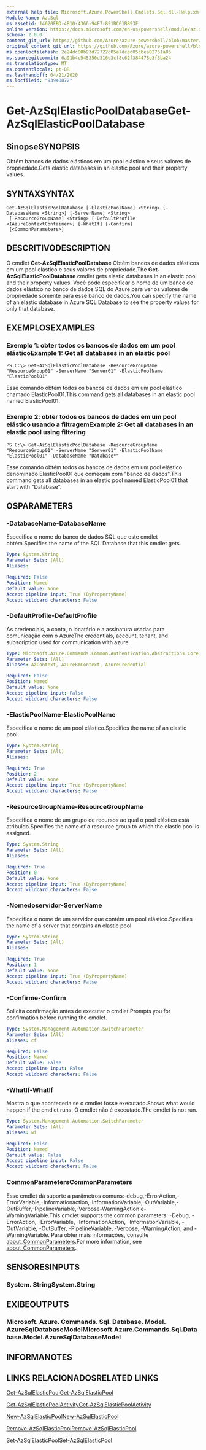 ```yaml
---
external help file: Microsoft.Azure.PowerShell.Cmdlets.Sql.dll-Help.xml
Module Name: Az.Sql
ms.assetid: 14620FBD-4B10-4366-94F7-891BC01B893F
online version: https://docs.microsoft.com/en-us/powershell/module/az.sql/get-azsqlelasticpooldatabase
schema: 2.0.0
content_git_url: https://github.com/Azure/azure-powershell/blob/master/src/Sql/Sql/help/Get-AzSqlElasticPoolDatabase.md
original_content_git_url: https://github.com/Azure/azure-powershell/blob/master/src/Sql/Sql/help/Get-AzSqlElasticPoolDatabase.md
ms.openlocfilehash: 2e24dc80b93d72722d05a7dced05cbea02751a05
ms.sourcegitcommit: 6a91b4c545350d316d3cf8c62f384478e3f3ba24
ms.translationtype: MT
ms.contentlocale: pt-BR
ms.lasthandoff: 04/21/2020
ms.locfileid: "93940872"
---
```

# <span data-ttu-id="c7ba9-101">Get-AzSqlElasticPoolDatabase</span><span class="sxs-lookup"><span data-stu-id="c7ba9-101">Get-AzSqlElasticPoolDatabase</span></span>

## <span data-ttu-id="c7ba9-102">Sinopse</span><span class="sxs-lookup"><span data-stu-id="c7ba9-102">SYNOPSIS</span></span>
<span data-ttu-id="c7ba9-103">Obtém bancos de dados elásticos em um pool elástico e seus valores de propriedade.</span><span class="sxs-lookup"><span data-stu-id="c7ba9-103">Gets elastic databases in an elastic pool and their property values.</span></span>

## <span data-ttu-id="c7ba9-104">SYNTAX</span><span class="sxs-lookup"><span data-stu-id="c7ba9-104">SYNTAX</span></span>

```
Get-AzSqlElasticPoolDatabase [-ElasticPoolName] <String> [-DatabaseName <String>] [-ServerName] <String>
 [-ResourceGroupName] <String> [-DefaultProfile <IAzureContextContainer>] [-WhatIf] [-Confirm]
 [<CommonParameters>]
```

## <span data-ttu-id="c7ba9-105">DESCRITIVO</span><span class="sxs-lookup"><span data-stu-id="c7ba9-105">DESCRIPTION</span></span>
<span data-ttu-id="c7ba9-106">O cmdlet **Get-AzSqlElasticPoolDatabase** Obtém bancos de dados elásticos em um pool elástico e seus valores de propriedade.</span><span class="sxs-lookup"><span data-stu-id="c7ba9-106">The **Get-AzSqlElasticPoolDatabase** cmdlet gets elastic databases in an elastic pool and their property values.</span></span>
<span data-ttu-id="c7ba9-107">Você pode especificar o nome de um banco de dados elástico no banco de dados SQL do Azure para ver os valores de propriedade somente para esse banco de dados.</span><span class="sxs-lookup"><span data-stu-id="c7ba9-107">You can specify the name of an elastic database in Azure SQL Database to see the property values for only that database.</span></span>

## <span data-ttu-id="c7ba9-108">EXEMPLOS</span><span class="sxs-lookup"><span data-stu-id="c7ba9-108">EXAMPLES</span></span>

### <span data-ttu-id="c7ba9-109">Exemplo 1: obter todos os bancos de dados em um pool elástico</span><span class="sxs-lookup"><span data-stu-id="c7ba9-109">Example 1: Get all databases in an elastic pool</span></span>
```
PS C:\> Get-AzSqlElasticPoolDatabase -ResourceGroupName "ResourceGroup01" -ServerName "Server01" -ElasticPoolName "ElasticPool01"
```

<span data-ttu-id="c7ba9-110">Esse comando obtém todos os bancos de dados em um pool elástico chamado ElasticPool01.</span><span class="sxs-lookup"><span data-stu-id="c7ba9-110">This command gets all databases in an elastic pool named ElasticPool01.</span></span>

### <span data-ttu-id="c7ba9-111">Exemplo 2: obter todos os bancos de dados em um pool elástico usando a filtragem</span><span class="sxs-lookup"><span data-stu-id="c7ba9-111">Example 2: Get all databases in an elastic pool using filtering</span></span>
```
PS C:\> Get-AzSqlElasticPoolDatabase -ResourceGroupName "ResourceGroup01" -ServerName "Server01" -ElasticPoolName "ElasticPool01" -DatabaseName "Database*"
```

<span data-ttu-id="c7ba9-112">Esse comando obtém todos os bancos de dados em um pool elástico denominado ElasticPool01 que começam com "banco de dados".</span><span class="sxs-lookup"><span data-stu-id="c7ba9-112">This command gets all databases in an elastic pool named ElasticPool01 that start with "Database".</span></span>

## <span data-ttu-id="c7ba9-113">OS</span><span class="sxs-lookup"><span data-stu-id="c7ba9-113">PARAMETERS</span></span>

### <span data-ttu-id="c7ba9-114">-DatabaseName</span><span class="sxs-lookup"><span data-stu-id="c7ba9-114">-DatabaseName</span></span>
<span data-ttu-id="c7ba9-115">Especifica o nome do banco de dados SQL que este cmdlet obtém.</span><span class="sxs-lookup"><span data-stu-id="c7ba9-115">Specifies the name of the SQL Database that this cmdlet gets.</span></span>

```yaml
Type: System.String
Parameter Sets: (All)
Aliases:

Required: False
Position: Named
Default value: None
Accept pipeline input: True (ByPropertyName)
Accept wildcard characters: False
```

### <span data-ttu-id="c7ba9-116">-DefaultProfile</span><span class="sxs-lookup"><span data-stu-id="c7ba9-116">-DefaultProfile</span></span>
<span data-ttu-id="c7ba9-117">As credenciais, a conta, o locatário e a assinatura usadas para comunicação com o Azure</span><span class="sxs-lookup"><span data-stu-id="c7ba9-117">The credentials, account, tenant, and subscription used for communication with azure</span></span>

```yaml
Type: Microsoft.Azure.Commands.Common.Authentication.Abstractions.Core.IAzureContextContainer
Parameter Sets: (All)
Aliases: AzContext, AzureRmContext, AzureCredential

Required: False
Position: Named
Default value: None
Accept pipeline input: False
Accept wildcard characters: False
```

### <span data-ttu-id="c7ba9-118">-ElasticPoolName</span><span class="sxs-lookup"><span data-stu-id="c7ba9-118">-ElasticPoolName</span></span>
<span data-ttu-id="c7ba9-119">Especifica o nome de um pool elástico.</span><span class="sxs-lookup"><span data-stu-id="c7ba9-119">Specifies the name of an elastic pool.</span></span>

```yaml
Type: System.String
Parameter Sets: (All)
Aliases:

Required: True
Position: 2
Default value: None
Accept pipeline input: True (ByPropertyName)
Accept wildcard characters: False
```

### <span data-ttu-id="c7ba9-120">-ResourceGroupName</span><span class="sxs-lookup"><span data-stu-id="c7ba9-120">-ResourceGroupName</span></span>
<span data-ttu-id="c7ba9-121">Especifica o nome de um grupo de recursos ao qual o pool elástico está atribuído.</span><span class="sxs-lookup"><span data-stu-id="c7ba9-121">Specifies the name of a resource group to which the elastic pool is assigned.</span></span>

```yaml
Type: System.String
Parameter Sets: (All)
Aliases:

Required: True
Position: 0
Default value: None
Accept pipeline input: True (ByPropertyName)
Accept wildcard characters: False
```

### <span data-ttu-id="c7ba9-122">-Nomedoservidor</span><span class="sxs-lookup"><span data-stu-id="c7ba9-122">-ServerName</span></span>
<span data-ttu-id="c7ba9-123">Especifica o nome de um servidor que contém um pool elástico.</span><span class="sxs-lookup"><span data-stu-id="c7ba9-123">Specifies the name of a server that contains an elastic pool.</span></span>

```yaml
Type: System.String
Parameter Sets: (All)
Aliases:

Required: True
Position: 1
Default value: None
Accept pipeline input: True (ByPropertyName)
Accept wildcard characters: False
```

### <span data-ttu-id="c7ba9-124">-Confirme</span><span class="sxs-lookup"><span data-stu-id="c7ba9-124">-Confirm</span></span>
<span data-ttu-id="c7ba9-125">Solicita confirmação antes de executar o cmdlet.</span><span class="sxs-lookup"><span data-stu-id="c7ba9-125">Prompts you for confirmation before running the cmdlet.</span></span>

```yaml
Type: System.Management.Automation.SwitchParameter
Parameter Sets: (All)
Aliases: cf

Required: False
Position: Named
Default value: False
Accept pipeline input: False
Accept wildcard characters: False
```

### <span data-ttu-id="c7ba9-126">-WhatIf</span><span class="sxs-lookup"><span data-stu-id="c7ba9-126">-WhatIf</span></span>
<span data-ttu-id="c7ba9-127">Mostra o que aconteceria se o cmdlet fosse executado.</span><span class="sxs-lookup"><span data-stu-id="c7ba9-127">Shows what would happen if the cmdlet runs.</span></span>
<span data-ttu-id="c7ba9-128">O cmdlet não é executado.</span><span class="sxs-lookup"><span data-stu-id="c7ba9-128">The cmdlet is not run.</span></span>

```yaml
Type: System.Management.Automation.SwitchParameter
Parameter Sets: (All)
Aliases: wi

Required: False
Position: Named
Default value: False
Accept pipeline input: False
Accept wildcard characters: False
```

### <span data-ttu-id="c7ba9-129">CommonParameters</span><span class="sxs-lookup"><span data-stu-id="c7ba9-129">CommonParameters</span></span>
<span data-ttu-id="c7ba9-130">Esse cmdlet dá suporte a parâmetros comuns:-debug,-ErrorAction,-ErrorVariable,-Informationaction,-InformationVariable,-OutVariable,-OutBuffer,-PipelineVariable,-Verbose-WarningAction e-WarningVariable.</span><span class="sxs-lookup"><span data-stu-id="c7ba9-130">This cmdlet supports the common parameters: -Debug, -ErrorAction, -ErrorVariable, -InformationAction, -InformationVariable, -OutVariable, -OutBuffer, -PipelineVariable, -Verbose, -WarningAction, and -WarningVariable.</span></span> <span data-ttu-id="c7ba9-131">Para obter mais informações, consulte [about_CommonParameters](http://go.microsoft.com/fwlink/?LinkID=113216).</span><span class="sxs-lookup"><span data-stu-id="c7ba9-131">For more information, see [about_CommonParameters](http://go.microsoft.com/fwlink/?LinkID=113216).</span></span>

## <span data-ttu-id="c7ba9-132">SENSORES</span><span class="sxs-lookup"><span data-stu-id="c7ba9-132">INPUTS</span></span>

### <span data-ttu-id="c7ba9-133">System. String</span><span class="sxs-lookup"><span data-stu-id="c7ba9-133">System.String</span></span>

## <span data-ttu-id="c7ba9-134">EXIBE</span><span class="sxs-lookup"><span data-stu-id="c7ba9-134">OUTPUTS</span></span>

### <span data-ttu-id="c7ba9-135">Microsoft. Azure. Commands. Sql. Database. Model. AzureSqlDatabaseModel</span><span class="sxs-lookup"><span data-stu-id="c7ba9-135">Microsoft.Azure.Commands.Sql.Database.Model.AzureSqlDatabaseModel</span></span>

## <span data-ttu-id="c7ba9-136">INFORMA</span><span class="sxs-lookup"><span data-stu-id="c7ba9-136">NOTES</span></span>

## <span data-ttu-id="c7ba9-137">LINKS RELACIONADOS</span><span class="sxs-lookup"><span data-stu-id="c7ba9-137">RELATED LINKS</span></span>

[<span data-ttu-id="c7ba9-138">Get-AzSqlElasticPool</span><span class="sxs-lookup"><span data-stu-id="c7ba9-138">Get-AzSqlElasticPool</span></span>](./Get-AzSqlElasticPool.md)

[<span data-ttu-id="c7ba9-139">Get-AzSqlElasticPoolActivity</span><span class="sxs-lookup"><span data-stu-id="c7ba9-139">Get-AzSqlElasticPoolActivity</span></span>](./Get-AzSqlElasticPoolActivity.md)

[<span data-ttu-id="c7ba9-140">New-AzSqlElasticPool</span><span class="sxs-lookup"><span data-stu-id="c7ba9-140">New-AzSqlElasticPool</span></span>](./New-AzSqlElasticPool.md)

[<span data-ttu-id="c7ba9-141">Remove-AzSqlElasticPool</span><span class="sxs-lookup"><span data-stu-id="c7ba9-141">Remove-AzSqlElasticPool</span></span>](./Remove-AzSqlElasticPool.md)

[<span data-ttu-id="c7ba9-142">Set-AzSqlElasticPool</span><span class="sxs-lookup"><span data-stu-id="c7ba9-142">Set-AzSqlElasticPool</span></span>](./Set-AzSqlElasticPool.md)

